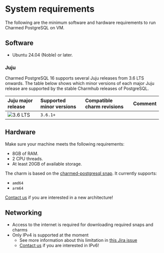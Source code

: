 # System requirements

The following are the minimum software and hardware requirements to run Charmed PostgreSQL on VM.

## Software
* Ubuntu 24.04 (Noble) or later.

### Juju

Charmed PostgreSQL 16 supports several Juju releases from 3.6 LTS onwards. The table below shows which minor versions of each major Juju release are supported by the stable Charmhub releases of PostgreSQL.

| Juju major release | Supported minor versions | Compatible charm revisions |Comment |
|:--------|:-----|:-----|:-----|
| ![3.6 LTS] | `3.6.1+` |  | |


## Hardware

Make sure your machine meets the following requirements:

* 8GB of RAM.
* 2 CPU threads.
* At least 20GB of available storage.

The charm is based on the [charmed-postgresql snap](https://snapcraft.io/charmed-postgresql). It currently supports:
* `amd64`
* `arm64`

[Contact us](/reference/contacts) if you are interested in a new architecture!

## Networking
* Access to the internet is required for downloading required snaps and charms
* Only IPv4 is supported at the moment
  * See more information about this limitation in [this Jira issue](https://warthogs.atlassian.net/browse/DPE-4695)
  * [Contact us](/reference/contacts) if you are interested in IPv6!


<!-- BADGES -->

[3.6 LTS]: https://img.shields.io/badge/3.6_LTS-%23E95420?label=Juju

<!-- LINKS -->
[552]: https://github.com/canonical/postgresql-operator/releases/tag/rev552
[288]: https://github.com/canonical/postgresql-operator/releases/tag/rev288
[336]: https://github.com/canonical/postgresql-operator/releases/tag/rev336
[363]: https://github.com/canonical/postgresql-operator/releases/tag/rev363
[430]: https://github.com/canonical/postgresql-operator/releases/tag/rev429

